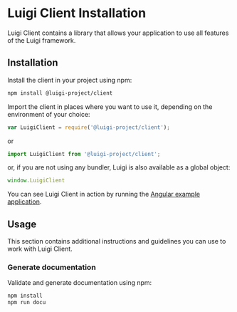 <!-- meta
{
  "node": {
    "label": "Installation",
    "category": {
      "label": "Luigi Client"
    },
    "metaData": {
      "categoryPosition": 3,
      "position": 0
    }
  }
}
meta -->

# Luigi Client Installation

Luigi Client contains a library that allows your application to use all features of the Luigi framework.

## Installation

Install the client in your project using npm:
```bash
npm install @luigi-project/client
```

Import the client in places where you want to use it, depending on the environment of your choice:
```javascript
var LuigiClient = require('@luigi-project/client');
```
or
```javascript
import LuigiClient from '@luigi-project/client';
```
or, if you are not using any bundler, Luigi is also available as a global object:
```javascript
window.LuigiClient
```
You can see Luigi Client in action by running the [Angular example application](/test/e2e-test-application).

## Usage

This section contains additional instructions and guidelines you can use to work with Luigi Client.

### Generate documentation
Validate and generate documentation using npm:

```bash
npm install
npm run docu
```
